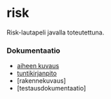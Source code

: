 # risk
Risk-lautapeli javalla toteutettuna.
### Dokumentaatio
- [aiheen kuvaus](dokumentaatio/aiheenKuvausJaMääritelmä.md)
- [tuntikirjanpito](dokumentaatio/aiheenKuvausJaMääritelmä.md)
- [rakennekuvaus]
- [testausdokumentaatio]
